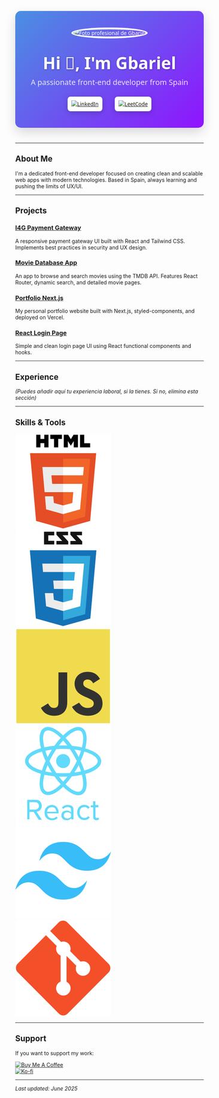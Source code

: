 <!-- PORTADA PROFESIONAL -->
<div align="center" style="
  margin-bottom: 40px;
  border-radius: 15px;
  overflow: hidden;
  box-shadow: 0 12px 30px rgba(0,0,0,0.15);
  max-width: 700px;
  background: linear-gradient(135deg, #4A90E2 0%, #9013FE 100%);
  color: white;
  font-family: 'Segoe UI', Tahoma, Geneva, Verdana, sans-serif;
  padding: 30px 20px;
">

  <img 
    src="URL_DE_TU_IMAGEN" 
    alt="Foto profesional de Gbariel" 
    style="width: 140px; height: 140px; border-radius: 50%; border: 5px solid white; object-fit: cover; margin-bottom: 20px;" 
  />

  <h1 style="margin: 0; font-size: 2.8rem; font-weight: 700; text-shadow: 1px 1px 5px rgba(0,0,0,0.3);">
    Hi 👋, I'm Gbariel
  </h1>

  <h3 style="margin: 8px 0 0 0; font-weight: 400; opacity: 0.85; font-size: 1.25rem;">
    A passionate front-end developer from Spain
  </h3>

  <p style="margin-top: 25px;">
    <a href="https://linkedin.com/in/gersongz/" target="_blank" rel="noopener noreferrer" style="
      display: inline-block;
      margin: 0 15px;
      background: white;
      border-radius: 8px;
      padding: 10px;
      box-shadow: 0 4px 15px rgba(0,0,0,0.2);
    ">
      <img src="https://raw.githubusercontent.com/rahuldkjain/github-profile-readme-generator/master/src/images/icons/Social/linked-in-alt.svg" alt="LinkedIn" width="30" height="30" />
    </a>
    <a href="https://www.leetcode.com/gabriel-sys-cod/" target="_blank" rel="noopener noreferrer" style="
      display: inline-block;
      margin: 0 15px;
      background: white;
      border-radius: 8px;
      padding: 10px;
      box-shadow: 0 4px 15px rgba(0,0,0,0.2);
    ">
      <img src="https://raw.githubusercontent.com/rahuldkjain/github-profile-readme-generator/master/src/images/icons/Social/leet-code.svg" alt="LeetCode" width="30" height="30" />
    </a>
  </p>

</div>

---

## About Me

I'm a dedicated front-end developer focused on creating clean and scalable web apps with modern technologies. Based in Spain, always learning and pushing the limits of UX/UI.

---

## Projects

### [I4G Payment Gateway](https://github.com/GABRIEL-SYS-COD/I4G-Payment-Gateway)  
A responsive payment gateway UI built with React and Tailwind CSS. Implements best practices in security and UX design.

### [Movie Database App](https://github.com/GABRIEL-SYS-COD/movie-database)  
An app to browse and search movies using the TMDB API. Features React Router, dynamic search, and detailed movie pages.

### [Portfolio Next.js](https://github.com/GABRIEL-SYS-COD/portfolio-next)  
My personal portfolio website built with Next.js, styled-components, and deployed on Vercel.

### [React Login Page](https://github.com/GABRIEL-SYS-COD/react-login-page)  
Simple and clean login page UI using React functional components and hooks.

---

## Experience

*(Puedes añadir aquí tu experiencia laboral, si la tienes. Si no, elimina esta sección)*

---

## Skills & Tools

![HTML5](https://raw.githubusercontent.com/devicons/devicon/master/icons/html5/html5-original-wordmark.svg) &nbsp;
![CSS3](https://raw.githubusercontent.com/devicons/devicon/master/icons/css3/css3-original-wordmark.svg) &nbsp;
![JavaScript](https://raw.githubusercontent.com/devicons/devicon/master/icons/javascript/javascript-original.svg) &nbsp;
![React](https://raw.githubusercontent.com/devicons/devicon/master/icons/react/react-original-wordmark.svg) &nbsp;
![Tailwind CSS](https://raw.githubusercontent.com/devicons/devicon/master/icons/tailwindcss/tailwindcss-plain.svg) &nbsp;
![Git](https://raw.githubusercontent.com/devicons/devicon/master/icons/git/git-original.svg) &nbsp;

---

## Support

If you want to support my work:

[![Buy Me A Coffee](https://cdn.buymeacoffee.com/buttons/v2/default-yellow.png)](https://www.buymeacoffee.com/gabrielsyscod)  
[![Ko-fi](https://cdn.ko-fi.com/cdn/kofi3.png?v=3)](https://ko-fi.com/gabrielsyscod)

---

*Last updated: June 2025*

